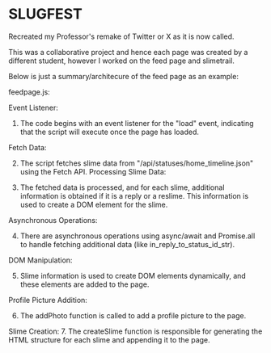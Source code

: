 # SLUGFEST

Recreated my Professor's remake of Twitter or X as it is now called.

This was a collaborative project and hence each page was created by a different student, however I worked on the feed page and slimetrail.

Below is just a summary/architecure of the feed page as an example:

feedpage.js:

Event Listener:

1. The code begins with an event listener for the "load" event, indicating that the script will execute once the page has loaded.
   
Fetch Data:

2. The script fetches slime data from "/api/statuses/home_timeline.json" using the Fetch API.
Processing Slime Data:

3. The fetched data is processed, and for each slime, additional information is obtained if it is a reply or a reslime. 
This information is used to create a DOM element for the slime.

Asynchronous Operations:

4. There are asynchronous operations using async/await and Promise.all to handle fetching additional data (like in_reply_to_status_id_str).
   
DOM Manipulation:

5. Slime information is used to create DOM elements dynamically, and these elements are added to the page.
   
Profile Picture Addition:

6. The addPhoto function is called to add a profile picture to the page.

Slime Creation:
7. The createSlime function is responsible for generating the HTML structure for each slime and appending it to the page.

